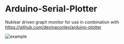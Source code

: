 # Arduino-Serial-Plotter
Nuklear driven graph monitor for use in combination with https://github.com/devinaconley/arduino-plotter

![example](https://user-images.githubusercontent.com/25020235/135802654-96345113-1916-4d33-92b9-1e4b1cf7f931.png)